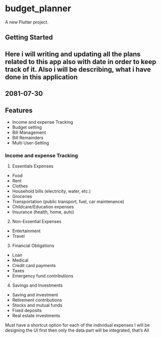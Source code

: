 # budget_planner

A new Flutter project.

## Getting Started

## Here i will writing and updating all the plans related to this app also with date in order to keep track of it. Also i will be describing, what i have done in this application 

## 2081-07-30

## Features
-	 Income and expense Tracking
-	 Budget setting
-	Bill Management
-	 Bill Remainders
-	 Multi User-Setting

### Income and expense Tracking

1. Essentials Expenses
-	Food
-	Rent
-	Clothes
-	Household bills (electricity, water, etc.)
-	Groceries
-	Transportation (public transport, fuel, car maintenance)
-	Childcare/Education expenses
-	Insurance (health, home, auto)
2. Non-Essential Expenses
-	Entertainment
-	Travel
3. Financial Obligations
-	Loan
-	Medical
-	Credit card payments
-	Taxes
-	Emergency fund contributions
4. Savings and Investments
-	Saving and investment
-	Retirement contributions
-	Stocks and mutual funds
-   Fixed deposits
-   Real estate investments

Must have a shortcut option for each of the individual expenses
I will be designing the UI first then only the data part will be integrated, that’s All

